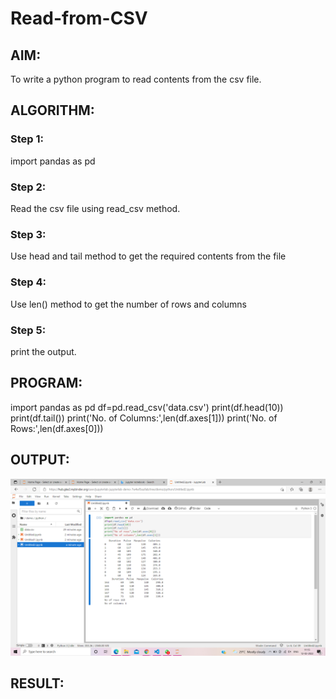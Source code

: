# Read-from-CSV

## AIM:
To write a python program to read contents from the csv file.

## ALGORITHM:
### Step 1:
import pandas as pd
### Step 2:
Read the csv file using read_csv method.
### Step 3:
Use head and tail method to get the required contents from the file
### Step 4:
Use len() method to get the number of rows and columns
### Step 5:
print the output.
## PROGRAM:
import pandas as pd
df=pd.read_csv('data.csv')
print(df.head(10))
print(df.tail())
print('No. of Columns:',len(df.axes[1]))
print('No. of Rows:',len(df.axes[0]))

## OUTPUT:
![output](.//csv.png)
## RESULT:
